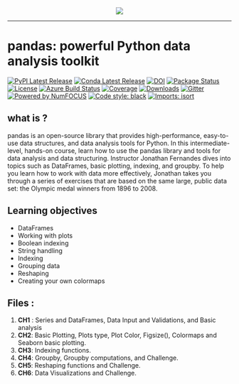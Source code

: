 
<div align="center">
  <img src="https://pandas.pydata.org/static/img/pandas.svg"><br>
</div>

-----------------

# pandas: powerful Python data analysis toolkit
[![PyPI Latest Release](https://img.shields.io/pypi/v/pandas.svg)](https://pypi.org/project/pandas/)
[![Conda Latest Release](https://anaconda.org/conda-forge/pandas/badges/version.svg)](https://anaconda.org/anaconda/pandas/)
[![DOI](https://zenodo.org/badge/DOI/10.5281/zenodo.3509134.svg)](https://doi.org/10.5281/zenodo.3509134)
[![Package Status](https://img.shields.io/pypi/status/pandas.svg)](https://pypi.org/project/pandas/)
[![License](https://img.shields.io/pypi/l/pandas.svg)](https://github.com/pandas-dev/pandas/blob/main/LICENSE)
[![Azure Build Status](https://dev.azure.com/pandas-dev/pandas/_apis/build/status/pandas-dev.pandas?branch=main)](https://dev.azure.com/pandas-dev/pandas/_build/latest?definitionId=1&branch=main)
[![Coverage](https://codecov.io/github/pandas-dev/pandas/coverage.svg?branch=main)](https://codecov.io/gh/pandas-dev/pandas)
[![Downloads](https://static.pepy.tech/personalized-badge/pandas?period=month&units=international_system&left_color=black&right_color=orange&left_text=PyPI%20downloads%20per%20month)](https://pepy.tech/project/pandas)
[![Gitter](https://badges.gitter.im/Join%20Chat.svg)](https://gitter.im/pydata/pandas)
[![Powered by NumFOCUS](https://img.shields.io/badge/powered%20by-NumFOCUS-orange.svg?style=flat&colorA=E1523D&colorB=007D8A)](https://numfocus.org)
[![Code style: black](https://img.shields.io/badge/code%20style-black-000000.svg)](https://github.com/psf/black)
[![Imports: isort](https://img.shields.io/badge/%20imports-isort-%231674b1?style=flat&labelColor=ef8336)](https://pycqa.github.io/isort/)

## what is ?
pandas is an open-source library that provides high-performance, easy-to-use data structures, and data analysis tools for Python. In this intermediate-level, hands-on course, learn how to use the pandas library and tools for data analysis and data structuring. Instructor Jonathan Fernandes dives into topics such as DataFrames, basic plotting, indexing, and groupby. To help you learn how to work with data more effectively, Jonathan takes you through a series of exercises that are based on the same large, public data set: the Olympic medal winners from 1896 to 2008.


## Learning objectives
<ul>
  <li>DataFrames</li>
<li>Working with plots</li>
<li>Boolean indexing</li>
<li>String handling</li>
<li>Indexing</li>
<li>Grouping data</li>
<li>Reshaping</li>
<li>Creating your own colormaps</li>
</ul>

## Files :
<ol>
  <li><strong>CH1</strong> : Series and DataFrames, Data Input and Validations, and Basic analysis</li>
  <li><strong>CH2</strong>: Basic Plotting, Plots type, Plot Color, Figsize(), Colormaps and Seaborn basic plotting.
  <li><strong>CH3</strong>: Indexing functions.
  <li><strong>CH4</strong>: Groupby, Groupby computations, and Challenge.
  <li><strong>CH5</strong>: Reshaping functions and Challenge.
  <li><strong>CH6</strong>:  Data Visualizations and Challenge. 
</ol>
